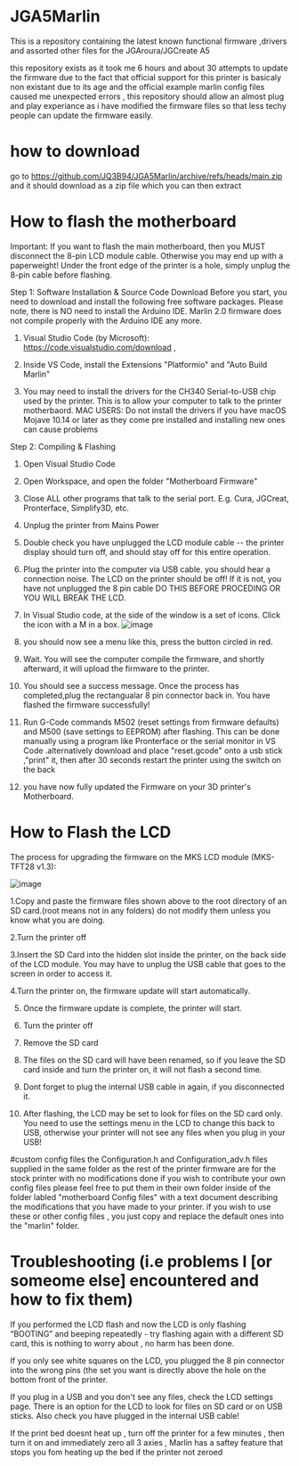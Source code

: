 # JGA5Marlin
This is a repository containing the latest known functional firmware ,drivers and assorted other files for the JGAroura/JGCreate A5

this repository exists as it took me 6 hours and about 30 attempts to update the firmware due to the fact that official support for this printer is basicaly non existant due to its age and the official example marlin config files caused me unexpected errors , this repository should allow an almost plug and play experiance as i have modified the firmware files so that less techy people can update the firmware easily. 

# how to download 
go to https://github.com/JQ3B94/JGA5Marlin/archive/refs/heads/main.zip and it should download as a zip file which you can then extract

# How to flash the motherboard
Important: If you want to flash the main motherboard, then you MUST disconnect the 8-pin LCD module cable. Otherwise you may end up with a paperweight! Under the front edge of the printer is a hole, simply unplug the 8-pin cable before flashing.

Step 1: Software Installation & Source Code Download
Before you start, you need to download and install the following free software packages. Please note, there is NO need to install the Arduino IDE.
Marlin 2.0 firmware does not compile properly with the Arduino IDE any more.


1. Visual Studio Code (by Microsoft): https://code.visualstudio.com/download , 
2. Inside VS Code, install the Extensions "Platformio" and "Auto Build Marlin"

3. You may need to install the drivers for the CH340 Serial-to-USB chip used by the printer. This is to allow your computer to talk to the printer motherbaord.
MAC USERS: Do not install the drivers if you have macOS Mojave 10.14 or later as they come pre installed and installing new ones can cause problems

Step 2: Compiling & Flashing
1. Open Visual Studio Code

2. Open Workspace, and open the folder "Motherboard Firmware"

3. Close ALL other programs that talk to the serial port. E.g. Cura, JGCreat, Pronterface, Simplify3D, etc.

4. Unplug the printer from Mains Power

5. Double check you have unplugged the LCD module cable -- the printer display should turn off, and should stay off for this entire operation.

6. Plug the printer into the computer via USB cable. you should hear a connection noise. The LCD on the printer should be off! If it is not, you have not unplugged the 8 pin cable 
DO THIS BEFORE PROCEDING OR YOU WILL BREAK THE LCD.

7. In Visual Studio code,  at the side of the window is a set of icons. Click the icon with a M in a box.
 ![image](https://github.com/joepotato04/JGA5Marlin/assets/52463691/e06c945c-eaab-44c3-b34a-4b7afdb1f01e)

 
8. you should now see a menu like this, press the button circled in red.


9. Wait. You will see the computer compile the firmware, and shortly afterward, it will upload the firmware to the printer.

10. You should see a success message. Once the process has completed,plug the rectangualar 8 pin connector back in. You have flashed the firmware successfully!

11. Run G-Code commands M502 (reset settings from firmware defaults) and M500 (save settings to EEPROM) after flashing. This can be done  manually using a program like Pronterface or the serial monitor in VS Code .alternatively download and place "reset.gcode" onto a usb stick ,"print" it, then after 30 seconds restart the printer using the switch on the back

12. you have now fully updated the Firmware on your 3D printer's Motherboard.



# How to Flash the LCD
The process for upgrading the firmware on the MKS LCD module (MKS-TFT28 v1.3):


![image](https://github.com/joepotato04/JGA5Marlin/assets/52463691/f9f99f05-8434-4fb1-8aac-ff2566592c4e)

1.Copy and paste the firmware files shown above to the root directory of an SD card.(root means not in any folders)
do not modify them unless you know what you are doing.


2.Turn the printer off

3.Insert the SD Card into the hidden slot inside the printer, on the back side of the LCD module. You may have to unplug the USB cable that goes to the screen in order to access it.

4.Turn the printer on, the firmware update will start automatically.

5. Once the firmware update is complete, the printer will start.

6. Turn the printer off

7. Remove the SD card

8. The files on the SD card will have been renamed, so if you leave the SD card inside and turn the printer on, it will not flash a second time.

9. Dont forget to plug the internal USB cable in again, if you disconnected it.

10. After flashing, the LCD may be set to look for files on the SD card only. You need to use the settings menu in the LCD to change this back to USB, otherwise your printer will not see any files when you plug in your USB!

#custom config files
the Configuration.h and Configuration_adv.h files supplied in the same folder as the rest of the printer firmware are for the stock printer with  no modifications done
if you wish to contribute your own config files please feel free to put them in their own folder inside of the folder labled "motherboard Config files" with a text document describing the modifications that you have made to your printer.
if you wish to use these or other config files , you just copy and replace the default ones into the "marlin" folder.

# Troubleshooting (i.e problems I [or someome else] encountered and how to fix them)
If you performed the LCD flash and now the LCD is only flashing “BOOTING” and beeping repeatedly - try flashing again with a different SD card, this is nothing to worry about , no harm has been done.

If you only see white squares on the LCD, you plugged the 8 pin connector into the wrong pins (the set you want is directly above the hole on the bottom front of the printer.

If you plug in a USB and you don't see any files, check the LCD settings page. There is an option for the LCD to look for files on SD card or on USB sticks. Also check you have plugged in the internal USB cable!

If the print bed doesnt heat up , turn off the printer for a few minutes , then turn it on and immediately zero all 3 axies , Marlin has a saftey feature that stops you fom heating up the bed if the printer not zeroed 
